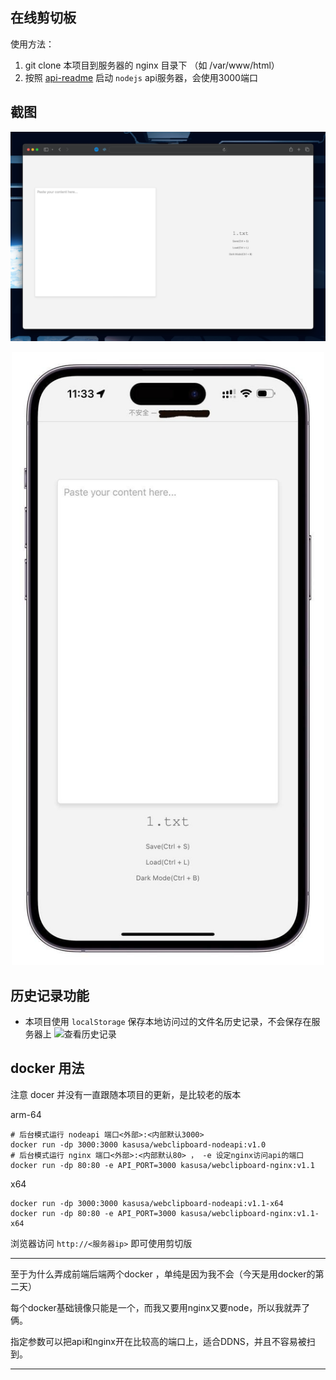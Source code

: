 ## 在线剪切板
使用方法：
1. git clone 本项目到服务器的 nginx 目录下 （如 /var/www/html）
2. 按照 [api-readme](/my-api/readme.md) 启动 `nodejs` api服务器，会使用3000端口

## 截图
![1](images/image.png)
<div align="center">
	<img src="images/image2.jpg" alt="Editor" width="500">
</div>

## 历史记录功能
- 本项目使用 `localStorage` 保存本地访问过的文件名历史记录，不会保存在服务器上
![查看历史记录](https://img2.imgtp.com/2024/03/26/oe6DXGzI.gif)

## docker 用法

注意 docer 并没有一直跟随本项目的更新，是比较老的版本

arm-64
```shell
# 后台模式运行 nodeapi 端口<外部>:<内部默认3000>
docker run -dp 3000:3000 kasusa/webclipboard-nodeapi:v1.0
# 后台模式运行 nginx 端口<外部>:<内部默认80> ， -e 设定nginx访问api的端口
docker run -dp 80:80 -e API_PORT=3000 kasusa/webclipboard-nginx:v1.1
```

x64
```shell
docker run -dp 3000:3000 kasusa/webclipboard-nodeapi:v1.1-x64
docker run -dp 80:80 -e API_PORT=3000 kasusa/webclipboard-nginx:v1.1-x64
```

浏览器访问 `http://<服务器ip>` 即可使用剪切版

---

至于为什么弄成前端后端两个docker ，单纯是因为我不会（今天是用docker的第二天）

每个docker基础镜像只能是一个，而我又要用nginx又要node，所以我就弄了俩。

指定参数可以把api和nginx开在比较高的端口上，适合DDNS，并且不容易被扫到。

---